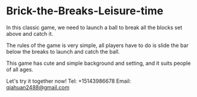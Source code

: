 # Brick-the-Breaks-Leisure-time
In this classic game, we need to launch a ball to break all the blocks set above and catch it. 

The rules of the game is very simple, all players have to do is slide the bar below the breaks to launch and catch the ball. 

This game has cute and simple background and setting, and it suits people of all ages.

Let's try it together now!
Tel: +15143986678
Email: qiahuan2488@gmail.com
